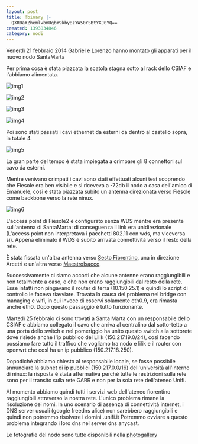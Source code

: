 ```yaml
---
layout: post
title: !binary |-
  QXR0aXZhemlvbmUgbm9kbyBzYW50YSBtYXJ0YQ==
created: 1393834846
category: nodi
---
```

Venerdì 21 febbraio 2014 Gabriel e Lorenzo hanno montato gli apparati per il nuovo nodo SantaMarta

Per prima cosa è stata piazzata la scatola stagna sotto al rack dello CSIAF e l'abbiamo alimentata.

![img1](http://photogallery.ninux.org/firenze/Santa-Marta/2014-02-20+20.20.11.jpg)

![img2](http://photogallery.ninux.org/firenze/Santa-Marta/2014-02-20+20.20.39.jpg)

![img3](http://photogallery.ninux.org/firenze/Santa-Marta/2014-02-20+20.20.25.jpg)

![img4](http://photogallery.ninux.org/firenze/Santa-Marta/2014-02-21+16.55.52.jpg)

Poi sono stati passati i cavi ethernet da esterni da dentro al castello sopra, in totale 4.


![img5](http://photogallery.ninux.org/firenze/Santa-Marta/2014-02-21+16.41.52.jpg)

La gran parte del tempo è stata impiegata a crimpare gli 8 connettori sul cavo da esterni.

Mentre venivano crimpati i cavi sono stati effettuati alcuni test scoprendo che Fiesole era ben visibile e si riceveva a -72db il nodo a casa dell'amico di Emanuele, così è stata piazzata subito un antenna direzionata verso Fiesole come backbone verso la rete ninux.

![img6](http://photogallery.ninux.org/firenze/Santa-Marta/2014-02-21+16.41.56.jpg)

L'access point di Fiesole2 è configurato senza WDS mentre era presente sull'antenna di SantaMarta: di conseguenza il link era unidirezionale (L'access point non interpretava i pacchetti 802.11 con wds, ma viceversa sì). Appena eliminato il WDS è subito arrivata connettività verso il resto della rete.

È stata fissata un'altra antenna verso [Sesto Fiorentino](http://photogallery.ninux.org/firenze/Santa-Marta/2014-02-21+16.41.56.jpg), una in direzione Arcetri e un'altra verso [MaestroIsacco](http://photogallery.ninux.org/firenze/Santa-Marta/P1040769.JPG).


Successivamente ci siamo accorti che alcune antenne erano raggiungibili e non totalmente a caso, e che non erano raggiungibili dal resto della rete. Esse infatti non pingavano il router di terra (10.150.25.1) e quindi lo script di controllo le faceva riavviare. Trovata la causa del problema nel bridge con managing e wifi, in cui invece di esservi solamente eth0.9, era rimasta anche eth0. Dopo questo passaggio è tutto funzionante.

Martedì 25 febbraio ci sono trovati a Santa Marta con un responsabile dello CSIAF e abbiamo collegato il cavo che arriva al centralino dal sotto-tetto a una porta dello switch e nel pomeriggio ha unito questo switch alla sottorete dove risiede anche l'ip pubblico del Lilik (150.217.19.0/24), così facendo possiamo fare tutto il traffico che vogliamo tra nodo e lilik e il router con openwrt che così ha un ip pubblico (150.217.18.250).

Dopodiché abbiamo chiesto al responsabile locale, se fosse possibile annunciare la subnet di ip pubblici (150.217.0.0/16) dell'università all'interno di ninux: la risposta è stata affermativa perché tutte le restrizioni sulla rete sono per il transito sulla rete GARR e non per la sola rete dell'ateneo Unifi.

Al momento abbiamo quindi tutti i servizi web dell'ateneo fiorentino raggiungibili attraverso la nostra rete. L'unico problema rimane la risoluzione dei nomi. In uno scenario di assenza di connettività internet, i DNS server usuali (google freedns alice) non sarebbero raggiungibili e quindi non potremmo risolvere i domini .unifi.it Potremmo ovviare a questo problema integrando i loro dns nel server dns anycast.

Le fotografie del nodo sono tutte disponibili nella [photogallery](http://photogallery.ninux.org/thumbnails.php?album=57)
